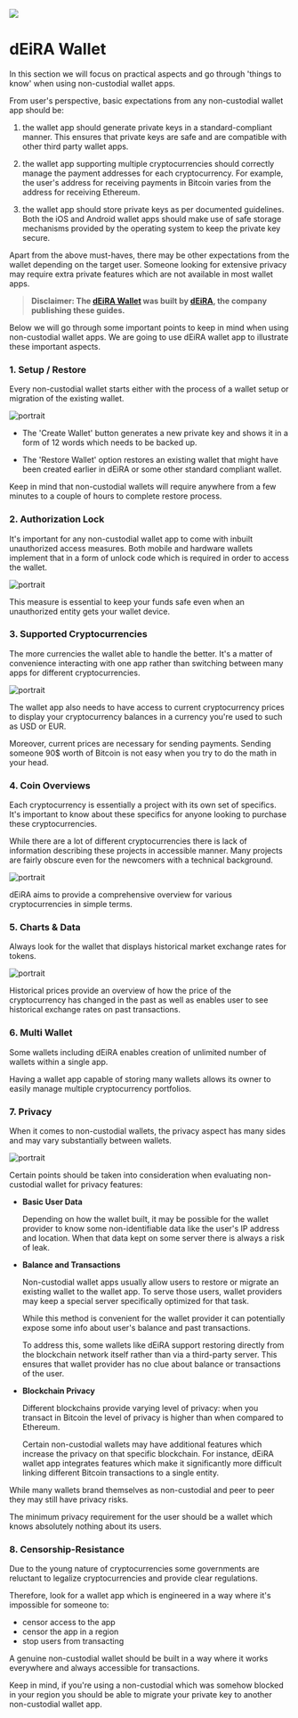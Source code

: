 ![](../images/05-main-l.png)

# dEiRA Wallet

In this section we will focus on practical aspects and go through 'things to know' when using non-custodial wallet apps.

From user's perspective, basic expectations from any non-custodial wallet app should be:

1. the wallet app should generate private keys in a standard-compliant manner. This ensures that private keys are safe and are compatible with other third party wallet apps.

2. the wallet app supporting multiple cryptocurrencies should correctly manage the payment addresses for each cryptocurrency. For example, the user's address for receiving payments in Bitcoin varies from the address for receiving Ethereum.

3. the wallet app should store private keys as per documented guidelines. Both the iOS and Android wallet apps should make use of safe storage mechanisms provided by the operating system to keep the private key secure.

Apart from the above must-haves, there may be other expectations from the wallet depending on the target user. Someone looking for extensive privacy may require extra private features which are not available in most wallet apps.

> **Disclaimer: The [dEiRA Wallet](https://deiracoin.com) was built by [dEiRA](https://deiracoin.com), the company publishing these guides.**

Below we will go through some important points to keep in mind when using non-custodial wallet apps. We are going to use dEiRA wallet app to illustrate these important aspects. 

### 1. Setup / Restore 

Every non-custodial wallet starts either with the process of a wallet setup or migration of the existing wallet.

![portrait](../images/05-02-s.png)

- The 'Create Wallet' button generates a new private key and shows it in a form of 12 words which needs to be backed up.

- The 'Restore Wallet' option restores an existing wallet that might have been created earlier in dEiRA or some other standard compliant wallet. 

Keep in mind that non-custodial wallets will require anywhere from a few minutes to a couple of hours to complete restore process. 

### 2. Authorization Lock

It's important for any non-custodial wallet app to come with inbuilt unauthorized access measures. Both mobile and hardware wallets implement that in a form of unlock code which is required in order to access the wallet.

![portrait](../images/05-03-s.png)

This measure is essential to keep your funds safe even when an unauthorized entity gets your wallet device.

### 3. Supported Cryptocurrencies
       
The more currencies the wallet able to handle the better. It's a matter of convenience interacting with one app rather than switching between many apps for different cryptocurrencies.

![portrait](../images/05-04-s.png)

The wallet app also needs to have access to current cryptocurrency prices to display your cryptocurrency balances in a currency you're used to such as USD or EUR. 

Moreover, current prices are necessary for sending payments. Sending someone 90$ worth of Bitcoin is not easy when you try to do the math in your head.

### 4. Coin Overviews

Each cryptocurrency is essentially a project with its own set of specifics. It's important to know about these specifics for anyone looking to purchase these cryptocurrencies.

While there are a lot of different cryptocurrencies there is lack of information describing these projects in accessible manner. Many projects are fairly obscure even for the newcomers with a technical background.

![portrait](../images/05-05-s.png)

dEiRA aims to provide a comprehensive overview for various cryptocurrencies in simple terms.

### 5. Charts & Data

Always look for the wallet that displays historical market exchange rates for tokens. 

![portrait](../images/05-06-s.png)

Historical prices provide an overview of how the price of the cryptocurrency has changed in the past as well as enables user to see historical exchange rates on past transactions.

### 6. Multi Wallet

Some wallets including dEiRA enables creation of unlimited number of wallets within a single app. 

Having a wallet app capable of storing many wallets allows its owner to easily manage multiple cryptocurrency portfolios.

### 7. Privacy

When it comes to non-custodial wallets, the privacy aspect has many sides and may vary substantially between wallets.

![portrait](../images/05-08-s.png)

Certain points should be taken into consideration when evaluating non-custodial wallet for privacy features:

- **Basic User Data**
    
    Depending on how the wallet built, it may be possible for the wallet provider to know some non-identifiable data like the user's IP address and location. When that data kept on some server there is always a risk of leak.
    
- **Balance and Transactions**

    Non-custodial wallet apps usually allow users to restore or migrate an existing wallet to the wallet app. To serve those users, wallet providers may keep a special server specifically optimized for that task. 
    
    While this method is convenient for the wallet provider it can potentially expose some info about user's balance and past transactions.
    
    To address this, some wallets like dEiRA support restoring directly from the blockchain network itself rather than via a third-party server. This ensures that wallet provider has no clue about balance or transactions of the user.
    
- **Blockchain Privacy**

    Different blockchains provide varying level of privacy: when you transact in Bitcoin the level of privacy is higher than when compared to Ethereum. 
    
    Certain non-custodial wallets may have additional features which increase the privacy on that specific blockchain. For instance, dEiRA wallet app integrates features which make it significantly more difficult linking different Bitcoin transactions to a single entity. 
    
While many wallets brand themselves as non-custodial and peer to peer they may still have privacy risks. 

The minimum privacy requirement for the user should be a wallet which knows absolutely nothing about its users.

### 8. Censorship-Resistance

Due to the young nature of cryptocurrencies some governments are reluctant to legalize cryptocurrencies and provide clear regulations.

Therefore, look for a wallet app which is engineered in a way where it's impossible for someone to:

- censor access to the app
- censor the app in a region
- stop users from transacting

A genuine non-custodial wallet should be built in a way where it works everywhere and always accessible for transactions.

Keep in mind, if you're using a non-custodial which was somehow blocked in your region you should be able to migrate your private key to another non-custodial wallet app.